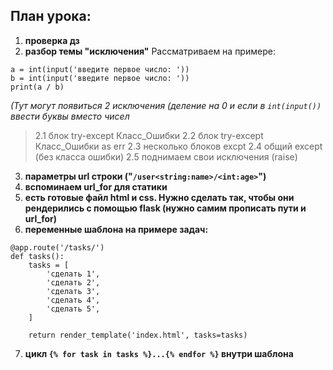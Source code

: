 ## План урока:
1. __проверка дз__
2.  __разбор темы "исключения"__
Рассматриваем на примере:
```
a = int(input('введите первое число: '))
b = int(input('введите первое число: '))
print(a / b)
```
_(Тут могут появиться 2 исключения (деление на 0 и если в ```int(input())``` ввести буквы вместо чисел_

>2.1 блок try-except Класс_Ошибки
>2.2 блок try-except Класс_Ошибки as err
>2.3 несколько блоков excpt
>2.4 общий except (без класса ошибки)
>2.5 поднимаем свои исключения (raise)

3. __параметры url строки ("```/user<string:name>/<int:age>```")__
4. __вспоминаем url_for для статики__
5. __есть готовые файл html и css. Нужно сделать так, чтобы они рендерились с помощью flask (нужно самим прописать пути и url_for)__
6. __переменные шаблона на примере задач:__
```
@app.route('/tasks/')
def tasks():
    tasks = [
        'сделать 1',
        'сделать 2',
        'сделать 3',
        'сделать 4',
        'сделать 5',
    ]

    return render_template('index.html', tasks=tasks)
```
7) __цикл ```{% for task in tasks %}...{% endfor %}``` внутри шаблона__
